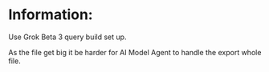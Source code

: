 # Information:

  Use Grok Beta 3 query build set up.

  As the file get big it be harder for AI Model Agent to handle the export whole file.